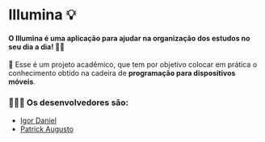 # Illumina 💡

<h4>
  O Illumina é uma aplicação para ajudar na organização dos estudos no seu dia a dia! ✍🏻
</h4>

<p>📓 Esse é um projeto acadêmico, que tem por objetivo colocar em prática o conhecimento obtido na cadeira de <strong>programação para dispositivos móveis</strong>. </p>

<h3> 👩🏻‍💻 Os desenvolvedores são:</h3>
<ul>
<li><a href="https://github.com/IgorDanielS">Igor Daniel</a></li>
<li><a href="https://github.com/patrickaugusto"> Patrick Augusto </li>
</ul>

